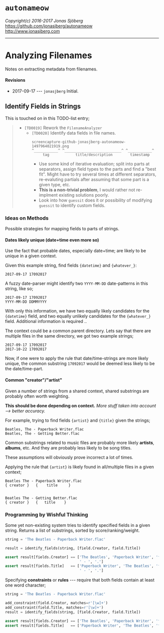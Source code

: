 `autonameow`
============
*Copyright(c) 2016-2017 Jonas Sjöberg*  
<https://github.com/jonasjberg/autonameow>  
<http://www.jonasjberg.com>  

--------------------------------------------------------------------------------

Analyzing Filenames
===================
Notes on extracting metadata from filenames.

#### Revisions
* 2017-09-17 --- `jonasjberg` Initial.


Identify Fields in Strings
--------------------------
This is touched on in this TODO-list entry;

> * `[TD0019]` Rework the `FilenameAnalyzer`
>     * `[TD0020]` Identify data fields in file names.
>         ```
>         screencapture-github-jonasjberg-autonameow-1497964021919.png
>         ^___________^ ^__________________________^ ^___________^
>              tag            title/description        timestamp
>         ```
>         * Use some kind of iterative evaluation; split into parts at
>           separators, assign field types to the parts and find a "best fit".
>           Might have to try several times at different separators, re-evaluting
>           partials after assuming that some part is a given type, etc.
>         * __This is a non-trivial problem__, I would rather not re-implment
>           existing solutions poorly.
>         * Look into how `guessit` does it or possibility of modifying
>           `guessit` to identify custom fields.


### Ideas on Methods
Possible strategies for mapping fields to parts of strings.

#### Dates likely unique (date+time even more so)
Use the fact that probable dates, especially date+time; are likely to be
unique in a given context.

Given this example string, find fields `{datetime}` and `{whatever_}`:
```
2017-09-17 17092017
```

A fuzzy date-parser might identify two `YYYY-MM-DD` date-patterns in this
string, like so;

```
2017-09-17 17092017
YYYY-MM-DD DDMMYYYY
```
With only this information, we have two equally likely candidates for the
`{datetime}` field, and two equally unlikely candidates for the `{whatever_}`
field. Additional information is required ..

The context could be a common parent directory.
Lets say that there are multiple files in the same directory, we got two
example strings;
```
2017-09-17 17092017
2017-10-22 17092017
```

Now, if one were to apply the rule that date/time-strings are more likely
unique, the common substring `17092017` would be deemed less likely to be the
date/time-part.

#### Common "creator"/"artist"
Given a number of strings from a shared context, shared substrings are probably
often worth weighting.

__This should be done depending on context.__
*More stuff taken into account --> better accuracy.*

For example, trying to find fields `{artist}` and `{title}` given the strings;
```
Beatles, The - Paperback Writer.flac
Beatles, The - Getting Better.flac
```

Common substrings related to music files are probably more likely __artists__,
__albums__, etc.  And they are probably less likely to be song titles.

These assumptions will obviously prove incorrect a lot of times.

Applying the rule that `{artist}` is likely found in all/multiple files in a
given context;

```
Beatles The - Paperback Writer.flac
{ creator }   {    title     }


Beatles The - Getting Better.flac
{ creator }   {   title    }
```


### Programming by Wishful Thinking
Some yet non-existing system tries to identify specified fields in a given
string. Returns a list of substrings, sorted by score/ranking/weight.

```python
string = 'The Beatles - Paperback Writer.flac'

result = identify_fields(string, [field.Creator, field.Title])

assert result[fields.Creator] == ['The Beatles', 'Paperback Writer', 'flac',
                                  ' - ', '.']
assert result[fields.Title]   == ['Paperback Writer', 'The Beatles', 'flac',
                                  ' - ', '.']
```

Specifying __constraints__ or __rules__ --- require that both fields contain
at least one word character;
```python
string = 'The Beatles - Paperback Writer.flac'

add_constraint(field.Creator, matches=r'[\w]+')
add_constraint(field.Title, matches=r'[\w]+')
result = identify_fields(string, [field.Creator, field.Title])

assert result[fields.Creator] == ['The Beatles', 'Paperback Writer', 'flac']
assert result[fields.Title]   == ['Paperback Writer', 'The Beatles', 'flac']
```

